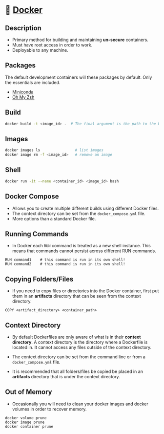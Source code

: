 # 🐳 [Docker](https://www.docker.com)
## Description
* Primary method for building and maintaining **un-secure** containers.
* Must have root access in order to work.
* Deployable to any machine.

## Packages
The default development containers will these packages by default.  Only the essentials are included.

* [Miniconda](https://docs.conda.io/projects/miniconda/en/latest/)
* [Oh My Zsh](https://ohmyz.sh)

## Build
```bash
docker build -t <image_id> .  # The final argument is the path to the Dockerfile
```

## Images
```bash
docker images ls                # list images
docker image rm -f <image_id>   # remove an image
```

## Shell
```bash
docker run -it --name <container_id> <image_id> bash
```

##  Docker Compose
* Allows you to create multiple different builds using different Docker files.
* The context directory can be set from the `docker_compose.yml` file.
* More options than a standard Docker file.

## Running Commands
* In Docker each `RUN` command is treated as a new shell instance.  This means that commands cannot persist across different RUN commands.

```Docker
RUN command1    # this command is run in its own shell!
RUN command2    # this command is run in its own shell!
```

## Copying Folders/Files
* If you need to copy files or directories into the Docker container, first put them in an **artifacts** directory that can be seen from the context directory.

```Docker
COPY <artifact_directory> <container_path>
```
## Context Directory

* By default Dockerfiles are only aware of what is in their **context directory**.  A context directory is the directory where a Dockerfile is located in.  It cannot access any files outside of the context directory.

* The context directory can be set from the command line or from a `docker_compose.yml` file.

* It is recommended that all folders/files be copied be placed in an **artifacts** directory that is under the context directory.

## Out of Memory
* Occasionally you will need to clean your docker images and docker volumes in order to recover memory.

```console
docker volume prune
docker image prune
docker container prune
```

